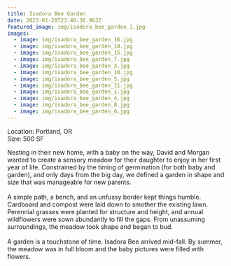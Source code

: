 ```yaml
---
title: Isadora Bee Garden
date: 2023-01-20T23:40:36.963Z
featured_image: img/isadora_bee_garden_1.jpg
images:
  - image: img/isadora_bee_garden_16.jpg
  - image: img/isadora_bee_garden_14.jpg
  - image: img/isadora_bee_garden_15.jpg
  - image: img/isadora_bee_garden_7.jpg
  - image: img/isadora_bee_garden_3.jpg
  - image: img/isadora_bee_garden_10.jpg
  - image: img/isadora_bee_garden_5.jpg
  - image: img/isadora_bee_garden_11.jpg
  - image: img/isadora_bee_garden_1.jpg
  - image: img/isadora_bee_garden_4.jpg
  - image: img/isadora_bee_garden_8.jpg
  - image: img/isadora_bee_garden_6.jpg
---
```

L﻿ocation: Portland, OR\
S﻿ize: 500 SF

Nesting in their new home, with a baby on the way, David and Morgan wanted to create a sensory meadow for their daughter to enjoy in her first year of life. Constrained by the timing of germination (for both baby and garden), and only days from the big day, we defined a garden in shape and size that was manageable for new parents. \
\
A simple path, a bench, and an unfussy border kept things humble.  Cardboard and compost were laid down to smother the existing lawn. Perennial grasses were planted for structure and height, and annual wildflowers were sown abundantly to fill the gaps. From unassuming surroundings, the meadow took shape and began to bud. \
\
A garden is a touchstone of time. Isadora Bee arrived mid-fall. By summer, the meadow was in full bloom and the baby pictures were filled with flowers.